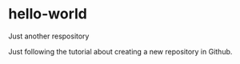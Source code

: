 # hello-world
Just another respository

Just following the tutorial about creating a new repository in Github.
